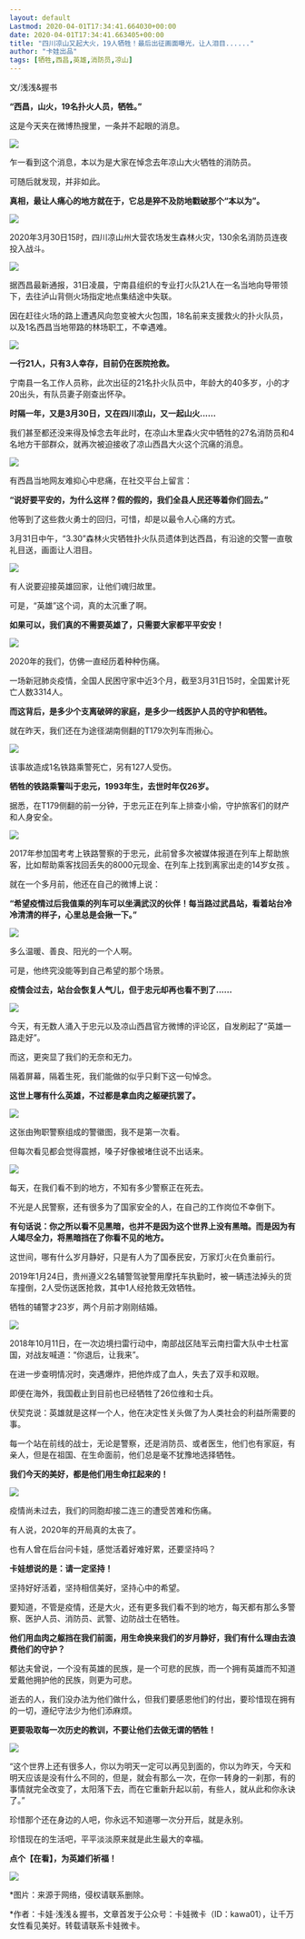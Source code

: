 ```yaml
---
layout: default
Lastmod: 2020-04-01T17:34:41.664030+00:00
date: 2020-04-01T17:34:41.663405+00:00
title: "四川凉山又起大火，19人牺牲！最后出征画面曝光，让人泪目......"
author: "卡娃出品"
tags: [牺牲,西昌,英雄,消防员,凉山]
---
```


文/浅浅&握书

**“西昌，山火，19名扑火人员，牺牲。”**

这是今天夹在微博热搜里，一条并不起眼的消息。

![](https://images.weserv.nl/?url=https%3A//mmbiz.qpic.cn/mmbiz_png/FKTicNd1GokWYyiaWCu43pJz2kKEMnvzoYwZYaYqH4pq3QbVeuCAQNLwGMpPBRca0z4MkwiaJxdRjV4Y3GqNz1GdA/640%3Fwx_fmt%3Dpng)

乍一看到这个消息，本以为是大家在悼念去年凉山大火牺牲的消防员。  

可随后就发现，并非如此。

**真相，最让人痛心的地方就在于，它总是猝不及防地戳破那个“本以为”。**

![](https://images.weserv.nl/?url=https%3A//mmbiz.qpic.cn/mmbiz_gif/FKTicNd1GokWib5FZIPletPeicTAOqVrfgbw6VNckKXYnFOIRqwjUZtibVHaeXY8Qib3zQXxLSU818U47ojxIeu0wJA/640%3Fwx_fmt%3Dgif)

2020年3月30日15时，四川凉山州大营农场发生森林火灾，130余名消防员连夜投入战斗。  

![](https://images.weserv.nl/?url=https%3A//mmbiz.qpic.cn/sz_mmbiz_gif/bIqiaxrnYguBqP2d6KYH8wDTiaTRjjOuhIPicia3IH1iciaP0SpHJvicG0I32iade2K6uMPehqW6iaCAOWvaROO2IibV1qHg/640%3Fwx_fmt%3Dgif)

据西昌最新通报，31日凌晨，宁南县组织的专业打火队21人在一名当地向导带领下，去往泸山背侧火场指定地点集结途中失联。

因在赶往火场的路上遭遇风向忽变被大火包围，18名前来支援救火的扑火队员，以及1名西昌当地带路的林场职工，不幸遇难。

![](https://images.weserv.nl/?url=https%3A//mmbiz.qpic.cn/mmbiz_png/FKTicNd1GokWYyiaWCu43pJz2kKEMnvzoYcI2o4LsYIOfROApohcu97kVHWMj8QsVgrEuvI4K4yibcxZehsouibKdA/640%3Fwx_fmt%3Dpng)

**一行21人，只有3人幸存，目前仍在医院抢救。**

宁南县一名工作人员称，此次出征的21名扑火队员中，年龄大的40多岁，小的才20出头，有队员妻子刚查出怀孕。

**时隔一年，又是3月30日，又在四川凉山，又一起山火......**

我们甚至都还没来得及悼念去年此时，在凉山木里森火灾中牺牲的27名消防员和4名地方干部群众，就再次被迫接收了凉山西昌大火这个沉痛的消息。

![](https://images.weserv.nl/?url=https%3A//mmbiz.qpic.cn/mmbiz_png/FKTicNd1GokWYyiaWCu43pJz2kKEMnvzoYOZYVcT7u6kJKPJMuTq2aOL4xurxAlIsjgKnmvibwiaH2Q2lDxSbwJ9tg/640%3Fwx_fmt%3Dpng)

有西昌当地网友难抑心中悲痛，在社交平台上留言：

**“说好要平安的，为什么这样？假的假的，我们全县人民还等着你们回去。”**

他等到了这些救火勇士的回归，可惜，却是以最令人心痛的方式。

3月31日中午，“3.30”森林火灾牺牲扑火队员遗体到达西昌，有沿途的交警一直敬礼目送，画面让人泪目。

![](https://images.weserv.nl/?url=https%3A//mmbiz.qpic.cn/mmbiz_png/FKTicNd1GokWYyiaWCu43pJz2kKEMnvzoYXJWlvicxR5kGnCt5iaOYzy8ic8we2qQl9CqWNgUPh6ggkfA2e0y0fgsmQ/640%3Fwx_fmt%3Dpng)

有人说要迎接英雄回家，让他们魂归故里。  

可是，“英雄”这个词，真的太沉重了啊。  

**如果可以，我们真的不需要英雄了，只需要大家都平平安安！**

![](https://images.weserv.nl/?url=https%3A//mmbiz.qpic.cn/mmbiz_gif/FKTicNd1GokWib5FZIPletPeicTAOqVrfgbGtWHAcZosYgnt5zLVbTAY6uSmWcNSSFTc48mOmDiaKXIxbaVU39Qvgg/640%3Fwx_fmt%3Dgif)

2020年的我们，仿佛一直经历着种种伤痛。  

一场新冠肺炎疫情，全国人民困守家中近3个月，截至3月31日15时，全国累计死亡人数3314人。

**而这背后，是多少个支离破碎的家庭，是多少一线医护人员的守护和牺牲。**

就在昨天，我们还在为途径湖南侧翻的T179次列车而揪心。  

![](https://images.weserv.nl/?url=https%3A//mmbiz.qpic.cn/mmbiz_gif/YnaVDWI3aicYdeU8fh9kAQGicKwnYO6B1JBIicyEq7icZf5N7LOmnImAveNYQ8Jm3umCBHh8SWTjlAHuyibnaPhIemw/640%3Fwx_fmt%3Dgif)

该事故造成1名铁路乘警死亡，另有127人受伤。

**牺牲的铁路乘警叫于忠元，1993年生，去世时年仅26岁。**

据悉，在T179侧翻的前一分钟，于忠元正在列车上排查小偷，守护旅客们的财产和人身安全。

![](https://images.weserv.nl/?url=https%3A//mmbiz.qpic.cn/mmbiz_png/FKTicNd1GokWYyiaWCu43pJz2kKEMnvzoYQRhYWFrOtHpBqALOLZo9e1ZAFg2cx5eJicNtGpaFZ4cPicG1f8LFFe0g/640%3Fwx_fmt%3Dpng)

2017年参加国考考上铁路警察的于忠元，此前曾多次被媒体报道在列车上帮助旅客，比如帮助乘客找回丢失的8000元现金、在列车上找到离家出走的14岁女孩 。

就在一个多月前，他还在自己的微博上说：

**“希望疫情过后我值乘的列车可以坐满武汉的伙伴！每当路过武昌站，看着站台冷冷清清的样子，心里总是会揪一下。”**

![](https://images.weserv.nl/?url=https%3A//mmbiz.qpic.cn/mmbiz_png/FKTicNd1GokWYyiaWCu43pJz2kKEMnvzoYo9iaI2v4DUMhN5JKPWnljwK2WU7gKR0JhYUEAicthLClFCFXz1fd1zag/640%3Fwx_fmt%3Dpng)

多么温暖、善良、阳光的一个人啊。  

可是，他终究没能等到自己希望的那个场景。

**疫情会过去，站台会恢复人气儿，但于忠元却再也看不到了......**

![](https://images.weserv.nl/?url=https%3A//mmbiz.qpic.cn/mmbiz_png/FKTicNd1GokWYyiaWCu43pJz2kKEMnvzoYRDGrMwLfucwV6dEcbGMtCPoG5w85E7Ca7MM8saW30DXjJtMiby9nXIg/640%3Fwx_fmt%3Dpng)

今天，有无数人涌入于忠元以及凉山西昌官方微博的评论区，自发刷起了“英雄一路走好”。  

而这，更突显了我们的无奈和无力。

隔着屏幕，隔着生死，我们能做的似乎只剩下这一句悼念。

**这世上哪有什么英雄，不过都是拿血肉之躯硬抗罢了。**

![](https://images.weserv.nl/?url=https%3A//mmbiz.qpic.cn/mmbiz_gif/FKTicNd1GokWib5FZIPletPeicTAOqVrfgblIGQpKiaklZR34pm4Yjicj2eibdic38LWkohCzmB0IXwnqFQ8JkPZP07hQ/640%3Fwx_fmt%3Dgif)

这张由殉职警察组成的警徽图，我不是第一次看。  

但每次看见都会觉得震撼，嗓子好像被堵住说不出话来。

![](https://images.weserv.nl/?url=https%3A//mmbiz.qpic.cn/mmbiz_jpg/FKTicNd1GokWkq8Op1czgOxmdfpZNPiav6UiaGdMoYbbdTVxibNtvOT284taDDZtzS6qGQUCnRziaic3cI1uJeMS1log/640%3Fwx_fmt%3Djpeg)

每天，在我们看不到的地方，不知有多少警察正在死去。

不光是人民警察，还有很多为了国家安全的人，在自己的工作岗位不幸倒下。

**有句话说：你之所以看不见黑暗，也并不是因为这个世界上没有黑暗。而是因为有人竭尽全力，将黑暗挡在了你看不见的地方。**

这世间，哪有什么岁月静好，只是有人为了国泰民安，万家灯火在负重前行。

2019年1月24日，贵州遵义2名辅警驾驶警用摩托车执勤时，被一辆违法掉头的货车撞倒，2人受伤送医抢救，其中1人经抢救无效牺牲。

牺牲的辅警才23岁，两个月前才刚刚结婚。

![](https://images.weserv.nl/?url=https%3A//mmbiz.qpic.cn/mmbiz_png/FKTicNd1GokWkq8Op1czgOxmdfpZNPiav6F0WKss1nqvUv3F7ibXVZj7yvA2HbDPF9up5QLz9D9Fwy0cVE78G6Qjg/640%3Fwx_fmt%3Dpng)

2018年10月11日，在一次边境扫雷行动中，南部战区陆军云南扫雷大队中士杜富国，对战友喊道：“你退后，让我来”。

在进一步查明情况时，突遇爆炸，把他炸成了血人，失去了双手和双眼。

即便在海外，我国截止到目前也已经牺牲了26位维和士兵。

伏契克说：英雄就是这样一个人，他在决定性关头做了为人类社会的利益所需要的事。

每一个站在前线的战士，无论是警察，还是消防员、或者医生，他们也有家庭，有亲人，但是在祖国、在生命面前，他们总是毫不犹豫地选择牺牲。

**我们今天的美好，都是他们用生命扛起来的！**

![](https://images.weserv.nl/?url=https%3A//mmbiz.qpic.cn/mmbiz_gif/FKTicNd1GokWib5FZIPletPeicTAOqVrfgb5bHKZRtmXqU6lqXumdUyL5dBiaic86yALGia6XqTIlzbUq3p2xzRRlSkw/640%3Fwx_fmt%3Dgif)

疫情尚未过去，我们的同胞却接二连三的遭受苦难和伤痛。  

有人说，2020年的开局真的太丧了。

也有人曾在后台问卡娃，感觉活着好难好累，还要坚持吗？

**卡娃想说的是：请一定坚持！**

坚持好好活着，坚持相信美好，坚持心中的希望。

要知道，不管是疫情，还是大火，还有更多我们看不到的地方，每天都有那么多警察、医护人员、消防员、武警、边防战士在牺牲。

**他们用血肉之躯挡在我们前面，用生命换来我们的岁月静好，我们有什么理由去浪费他们的守护？**

郁达夫曾说，一个没有英雄的民族，是一个可悲的民族，而一个拥有英雄而不知道爱戴他拥护他的民族，则更为可悲。

逝去的人，我们没办法为他们做什么，但我们要感恩他们的付出，要珍惜现在拥有的一切，遵纪守法少为他们添麻烦。

**更要吸取每一次历史的教训，不要让他们去做无谓的牺牲！**

![](https://images.weserv.nl/?url=https%3A//mmbiz.qpic.cn/mmbiz_jpg/xrFYciaHL08DgGlibbspnGFKlWXu3F72bLbiapuM5CL2HDB5h7JqBbaZIibEQesrlGW9tTIicWrnYdCW22ZVPYiavm4g/640%3Fwx_fmt%3Djpeg)

“这个世界上还有很多人，你以为明天一定可以再见到面的，你以为昨天，今天和明天应该是没有什么不同的，但是，就会有那么一次，在你一转身的一刹那，有的事情就完全改变了，太阳落下去，而在它重新升起以前，有些人，就从此和你永诀了。”

珍惜那个还在身边的人吧，你永远不知道哪一次分开后，就是永别。

珍惜现在的生活吧，平平淡淡原来就是此生最大的幸福。

**点个【在看】，为英雄们祈福！**

**![](https://images.weserv.nl/?url=https%3A//mmbiz.qpic.cn/mmbiz_png/FKTicNd1GokXMVGsz0sibsibibJB7Wkbu0h1cwCrzUicNBEYh1ibOzbJrRmRVicZiaY2SJv8icN7n71p3WoUseHyic4RwWUA/640%3Fwx_fmt%3Dpng)**

\*图片：来源于网络，侵权请联系删除。

\*作者：卡娃·浅浅＆握书，文章首发于公众号：卡娃微卡（ID：kawa01），让千万女性看见美好。转载请联系卡娃微卡。

